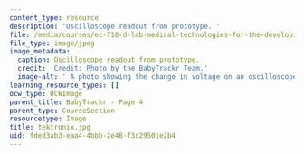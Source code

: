 ```yaml
---
content_type: resource
description: 'Oscilloscope readout from prototype. '
file: /media/courses/ec-710-d-lab-medical-technologies-for-the-developing-world-spring-2010/fded3ab3eaa44bbb2e48f3c29501e2b4_tektronix.jpg
file_type: image/jpeg
image_metadata:
  caption: Oscilloscope readout from prototype.
  credit: 'Credit: Photo by the BabyTrackr Team.'
  image-alt: ' A photo showing the change in voltage on an oscilloscope.'
learning_resource_types: []
ocw_type: OCWImage
parent_title: BabyTrackr - Page 4
parent_type: CourseSection
resourcetype: Image
title: tektronix.jpg
uid: fded3ab3-eaa4-4bbb-2e48-f3c29501e2b4
---
```

